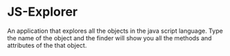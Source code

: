 # JS-Explorer
An application that explores all the objects in the java script language.
Type the  name of the object and the finder will show you all the methods and attributes of the that object. 

